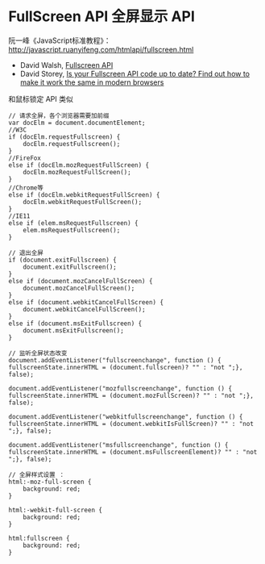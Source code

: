 # FullScreen  API  全屏显示 API

阮一峰《JavaScript标准教程》：http://javascript.ruanyifeng.com/htmlapi/fullscreen.html

<ul class="reference-list">
  <li>David Walsh, <a href="http://davidwalsh.name/fullscreen">Fullscreen API</a></li>
  <li>David Storey, <a href="http://generatedcontent.org/post/70347573294/is-your-fullscreen-api-code-up-to-date-find-out-how-to">Is your Fullscreen API code up to date? Find out how to make it work the same in modern browsers</a></li>
</ul>

和鼠标锁定 API 类似

```
// 请求全屏，各个浏览器需要加前缀
var docElm = document.documentElement;
//W3C
if (docElm.requestFullscreen) {
    docElm.requestFullscreen();
}
//FireFox
else if (docElm.mozRequestFullScreen) {
    docElm.mozRequestFullScreen();
}
//Chrome等
else if (docElm.webkitRequestFullScreen) {
    docElm.webkitRequestFullScreen();
}
//IE11
else if (elem.msRequestFullscreen) {
    elem.msRequestFullscreen();
}
```

```
// 退出全屏
if (document.exitFullscreen) {
    document.exitFullscreen();
}
else if (document.mozCancelFullScreen) {
    document.mozCancelFullScreen();
}
else if (document.webkitCancelFullScreen) {
    document.webkitCancelFullScreen();
}
else if (document.msExitFullscreen) {
    document.msExitFullscreen();
}
```

```
// 监听全屏状态改变
document.addEventListener("fullscreenchange", function () {
fullscreenState.innerHTML = (document.fullscreen)? "" : "not ";}, false);
 
document.addEventListener("mozfullscreenchange", function () {
fullscreenState.innerHTML = (document.mozFullScreen)? "" : "not ";}, false);
 
document.addEventListener("webkitfullscreenchange", function () {
fullscreenState.innerHTML = (document.webkitIsFullScreen)? "" : "not ";}, false);
 
document.addEventListener("msfullscreenchange", function () {
fullscreenState.innerHTML = (document.msFullscreenElement)? "" : "not ";}, false);
```

```
// 全屏样式设置 ：
html:-moz-full-screen {
    background: red;
}
 
html:-webkit-full-screen {
    background: red;
}
  
html:fullscreen {
    background: red;
}
```
